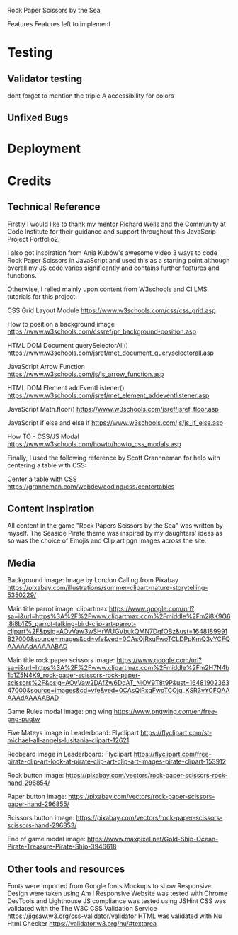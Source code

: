 Rock Paper Scissors by the Sea

Features
    Features left to implement

# Testing 
## Validator testing

dont forget to mention the triple A accessibility for colors

## Unfixed Bugs

# Deployment

# Credits 

## Technical Reference

Firstly I would like to thank my mentor Richard Wells and the Community at Code Institute for their guidance and support throughout this JavaScrip Project Portfolio2.

I also got inspiration from Ania Kubów's awesome video 3 ways to code Rock Paper Scissors in JavaScript and used this as a starting point although overall my JS code varies significantly and contains further features and functions.

Otherwise, I relied mainly upon content from W3schools and CI LMS tutorials for this project. 

CSS Grid Layout Module
https://www.w3schools.com/css/css_grid.asp

How to position a background image
https://www.w3schools.com/cssref/pr_background-position.asp

HTML DOM Document querySelectorAll()
https://www.w3schools.com/jsref/met_document_queryselectorall.asp

JavaScript Arrow Function
https://www.w3schools.com/js/js_arrow_function.asp

HTML DOM Element addEventListener()
https://www.w3schools.com/jsref/met_element_addeventlistener.asp

JavaScript Math.floor()
https://www.w3schools.com/jsref/jsref_floor.asp

JavaScript if else and else if
https://www.w3schools.com/js/js_if_else.asp

How TO - CSS/JS Modal
https://www.w3schools.com/howto/howto_css_modals.asp

Finally, I used the following reference by Scott Grannneman for help with centering a table with CSS:

Center a table with CSS
https://granneman.com/webdev/coding/css/centertables

## Content Inspiration

All content in the game "Rock Papers Scissors by the Sea" was written by myself.
The Seaside Pirate theme was inspired by my daughters' ideas as so was the choice of Emojis and Clip art pgn images across the site.

## Media
Background image: Image by London Calling from Pixabay 
https://pixabay.com/illustrations/summer-clipart-nature-storytelling-5350229/
    
Main title parrot image: clipartmax
https://www.google.com/url?sa=i&url=https%3A%2F%2Fwww.clipartmax.com%2Fmiddle%2Fm2i8K9G6i8i8b1Z5_parrot-talking-bird-clip-art-parrot-clipart%2F&psig=AOvVaw3wSHrWUGVbukQMN7DqfOBz&ust=1648189991827000&source=images&cd=vfe&ved=0CAsQjRxqFwoTCLDPpKmQ3vYCFQAAAAAdAAAAABAD

Main title rock paper scissors image:
https://www.google.com/url?sa=i&url=https%3A%2F%2Fwww.clipartmax.com%2Fmiddle%2Fm2H7N4b1b1Z5N4K9_rock-paper-scissors-rock-paper-scissors%2F&psig=AOvVaw2DAfZw6DqAT_NiOV9T8t9P&ust=1648190236347000&source=images&cd=vfe&ved=0CAsQjRxqFwoTCOjq_KSR3vYCFQAAAAAdAAAAABAD

Game Rules modal image: png wing
https://www.pngwing.com/en/free-png-puqtw

Five Mateys image in Leaderboard: Flyclipart
https://flyclipart.com/st-michael-all-angels-lusitania-clipart-12621

Redbeard image in Leaderboard: Flyclipart
https://flyclipart.com/free-pirate-clip-art-look-at-pirate-clip-art-clip-art-images-pirate-clipart-153912

Rock button image:
https://pixabay.com/vectors/rock-paper-scissors-rock-hand-296854/

Paper button image:
https://pixabay.com/vectors/rock-paper-scissors-paper-hand-296855/

Scissors button image:
https://pixabay.com/vectors/rock-paper-scissors-scissors-hand-296853/

End of game modal image:
https://www.maxpixel.net/Gold-Ship-Ocean-Pirate-Treasure-Pirate-Ship-3946618

## Other tools and resources

Fonts were imported from Google fonts
Mockups to show Responsive Design were taken using Am I Responsive
Website was tested with Chrome DevTools and Lighthouse
JS compliance was tested using JSHint
CSS was validated with the The W3C CSS Validation Service https://jigsaw.w3.org/css-validator/validator
HTML was validated with Nu Html Checker https://validator.w3.org/nu/#textarea
